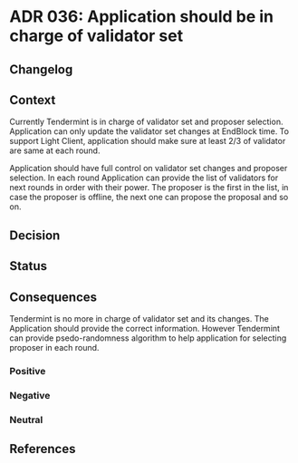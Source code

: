 # ADR 036: Application should be in charge of validator set

## Changelog


## Context

Currently Tendermint is in charge of validator set and proposer selection. Application can only update the validator set changes at EndBlock time.
To support Light Client, application should make sure at least 2/3 of validator are same at each round.

Application should have full control on validator set changes and proposer selection. In each round Application can provide the list of validators for next rounds in order with their power. The proposer is the first in the list, in case the proposer is offline, the next one can propose the proposal and so on.

## Decision

## Status

## Consequences

Tendermint is no more in charge of validator set and its changes. The Application should provide the correct information.
However Tendermint can provide psedo-randomness algorithm to help application for selecting proposer in each round.

### Positive

### Negative

### Neutral

## References

